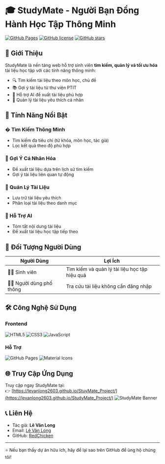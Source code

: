 # 🎓 StudyMate - Người Bạn Đồng Hành Học Tập Thông Minh

[![GitHub Pages](https://img.shields.io/badge/GitHub%20Pages-Live-brightgreen)](https://levanlong2603.github.io/StuyMate_Project/)
[![GitHub license](https://img.shields.io/github/license/levanlong2603/StuyMate_Project)](LICENSE)
[![GitHub stars](https://img.shields.io/github/stars/levanlong2603/StuyMate_Project)](https://github.com/levanlong2603/StuyMate_Project/stargazers)

## 🌟 Giới Thiệu

StudyMate là nền tảng web hỗ trợ sinh viên **tìm kiếm, quản lý và tối ưu hóa** tài liệu học tập với các tính năng thông minh:

- 🔍 Tìm kiếm tài liệu theo môn học, chủ đề
- 📚 Gợi ý tài liệu từ thư viện PTIT
- 🧠 Hỗ trợ AI đề xuất tài liệu phù hợp
- 💾 Quản lý tài liệu yêu thích cá nhân

## 🚀 Tính Năng Nổi Bật

### � Tìm Kiếm Thông Minh
- Tìm kiếm đa tiêu chí (từ khóa, môn học, tác giả)
- Lọc kết quả theo độ phù hợp

### 🎯 Gợi Ý Cá Nhân Hóa
- Đề xuất tài liệu dựa trên lịch sử tìm kiếm
- Gợi ý tài liệu liên quan tự động

### 📂 Quản Lý Tài Liệu
- Lưu trữ tài liệu yêu thích
- Phân loại tài liệu theo danh mục

### 🤖 Hỗ Trợ AI
- Tóm tắt nội dung tài liệu
- Đề xuất tài liệu học tập tiếp theo

## 👥 Đối Tượng Người Dùng

| Người Dùng | Lợi Ích |
|------------|---------|
| 👨‍🎓 Sinh viên | Tìm kiếm và quản lý tài liệu học tập hiệu quả |
| 👩‍💼 Người dùng phổ thông | Tra cứu tài liệu không cần đăng nhập |

## 🛠 Công Nghệ Sử Dụng

### Frontend
![HTML5](https://img.shields.io/badge/HTML5-E34F26?logo=html5&logoColor=white)
![CSS3](https://img.shields.io/badge/CSS3-1572B6?logo=css3&logoColor=white)
![JavaScript](https://img.shields.io/badge/JavaScript-F7DF1E?logo=javascript&logoColor=black)

### Hỗ Trợ
![GitHub Pages](https://img.shields.io/badge/GitHub%20Pages-222222?logo=github&logoColor=white)
![Material Icons](https://img.shields.io/badge/Material%20Icons-0081CB?logo=google&logoColor=white)

## 🌐 Truy Cập Ứng Dụng

Truy cập ngay StudyMate tại:  
👉 [https://levanlong2603.github.io/StuyMate_Project/](https://levanlong2603.github.io/StudyMate_Project/)
![StudyMate Banner](https://levanlong2603.github.io/StuyMate_Project/assets/img/trangchu.jpg)

## 📞 Liên Hệ

- Tác giả: **Lê Văn Long**
- Email: [Lê Văn Long](mailto:long2k4fahu@gm.com) 
- GitHub: [RedChicken](https://github.com/levanlong2603)

---

⭐ Nếu bạn thấy dự án hữu ích, hãy để lại sao trên GitHub để ủng hộ chúng tôi!
